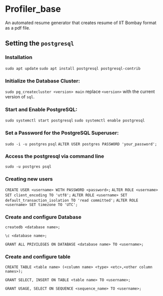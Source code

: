 # Profiler_base
An automated resume generator that creates resume of IIT Bombay format as a pdf file.

## Setting the `postgresql`
### Installation
`sudo apt update`
`sudo apt install postgresql postgresql-contrib`

### Initialize the Database Cluster:
`sudo pg_createcluster <version> main`
replace `<version>` with the current version of `sql`.

### Start and Enable PostgreSQL:
`sudo systemctl start postgresql`
`sudo systemctl enable postgresql`

### Set a Password for the PostgreSQL Superuser:
`sudo -i -u postgres`
`psql`
`ALTER USER postgres PASSWORD 'your_password';`

### Access the postgresql via command line 
`sudo -u postgres psql`

### Creating new users
`CREATE USER <username> WITH PASSWORD <password>;`
`ALTER ROLE <username> SET client_encoding TO 'utf8';`
`ALTER ROLE <username> SET default_transaction_isolation TO 'read committed';`
`ALTER ROLE <username> SET timezone TO 'UTC';`

### Create and configure Database 
`createdb <database name>;`

`\c <database name>;`

`GRANT ALL PRIVILEGES ON DATABASE <database name> TO <username>;`

### Create and configure table
`CREATE TABLE <table name> (<column name> <type> <etc>,<other column names>);`

`GRANT SELECT, INSERT ON TABLE <table name> TO <username>;`

`GRANT USAGE, SELECT ON SEQUENCE <sequence_name> TO <username>;`
